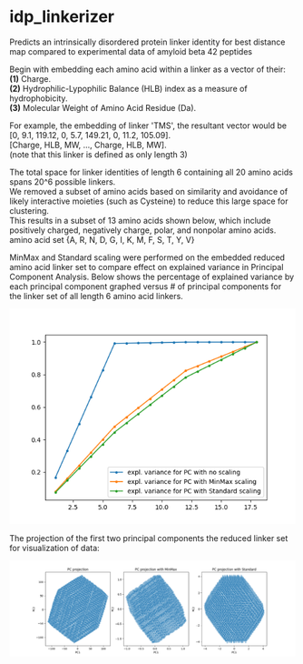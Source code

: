 # idp_linkerizer
 Predicts an intrinsically disordered protein linker identity for best distance map compared to experimental data of amyloid beta 42 peptides

 Begin with embedding each amino acid within a linker as a vector of their:  
 **(1)** Charge.  
 **(2)** Hydrophilic-Lypophilic Balance (HLB) index as a measure of hydrophobicity.  
 **(3)** Molecular Weight of Amino Acid Residue (Da).     

 For example, the embedding of linker 'TMS', the resultant vector would be [0, 9.1, 119.12, 0, 5.7, 149.21, 0, 11.2, 105.09].  
 [Charge, HLB, MW, ..., Charge, HLB, MW].  
 (note that this linker is defined as only length 3)  
 
The total space for linker identities of length 6 containing all 20 amino acids spans 20^6 possible linkers.  
We removed a subset of amino acids based on similarity and avoidance of likely interactive moieties (such as Cysteine) to reduce this large space for clustering.  
This results in a subset of 13 amino acids shown below, which include positively charged, negatively charge, polar, and nonpolar amino acids.  
amino acid set {A, R, N, D, G, I, K, M, F, S, T, Y, V}

 MinMax and Standard scaling were performed on the embedded reduced amino acid linker set to compare effect on explained variance in Principal Component Analysis. Below shows the percentage of explained variance by each principal component graphed versus # of principal components for the linker set of all length 6 amino acid linkers.

 ![Explained Variance for Principal Component Analysis](https://github.com/sass-jacob/idp_linkerizer/blob/main/figures/reduced_explained_variance_plot.png)

The projection of the first two principal components the reduced linker set for visualization of data:

![Principal components projections](https://github.com/sass-jacob/idp_linkerizer/blob/main/figures/reduced_PCA_projection.png)



